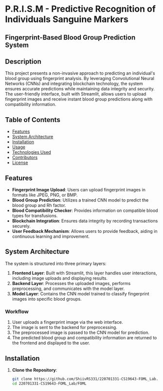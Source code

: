 # P.R.I.S.M - Predictive Recognition of Individuals Sanguine Markers
## Fingerprint-Based Blood Group Prediction System

## Description

This project presents a non-invasive approach to predicting an individual's blood group using fingerprint analysis. By leveraging Convolutional Neural Networks (CNNs) and integrating blockchain technology, the system ensures accurate predictions while maintaining data integrity and security. The user-friendly interface, built with Streamlit, allows users to upload fingerprint images and receive instant blood group predictions along with compatibility information.

## Table of Contents

- [Features](#features)
- [System Architecture](#system-architecture)
- [Installation](#installation)
- [Usage](#usage)
- [Technologies Used](#technologies-used)
- [Contributors](#contributors)
- [License](#license)

## Features

- **Fingerprint Image Upload**: Users can upload fingerprint images in formats like JPEG, PNG, or BMP.
- **Blood Group Prediction**: Utilizes a trained CNN model to predict the blood group and Rh factor.
- **Blood Compatibility Checker**: Provides information on compatible blood types for transfusions.
- **Blockchain Integration**: Ensures data integrity by recording transactions securely.
- **User Feedback Mechanism**: Allows users to provide feedback, aiding in continuous learning and improvement.

## System Architecture

The system is structured into three primary layers:

1. **Frontend Layer**: Built with Streamlit, this layer handles user interactions, including image uploads and displaying results.
2. **Backend Layer**: Processes the uploaded images, performs preprocessing, and communicates with the model layer.
3. **Model Layer**: Contains the CNN model trained to classify fingerprint images into specific blood groups.

### Workflow

1. User uploads a fingerprint image via the web interface.
2. The image is sent to the backend for preprocessing.
3. The preprocessed image is passed to the CNN model for prediction.
4. The predicted blood group and compatibility information are returned to the frontend and displayed to the user.

## Installation

1. **Clone the Repository**:

   ```bash
   git clone https://github.com/ShiivRS331/220701331-CS19643-FOML_Lab.git
   cd 220701331-CS19643-FOML_Lab/FOML
